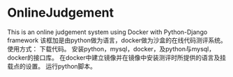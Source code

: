 # OnlineJudgement
This is an online judgement system using Docker with Python-Django framework
该框加是由python做为语言，docker做为沙盒的在线代码测评系统。
使用方式：
下载代码。
安装python，mysql，docker，及python与mysql，docker的接口库。
在docker中建立镜像并在镜像中安装测评时所提供的语言及挂载点的设置。
运行python脚本。
